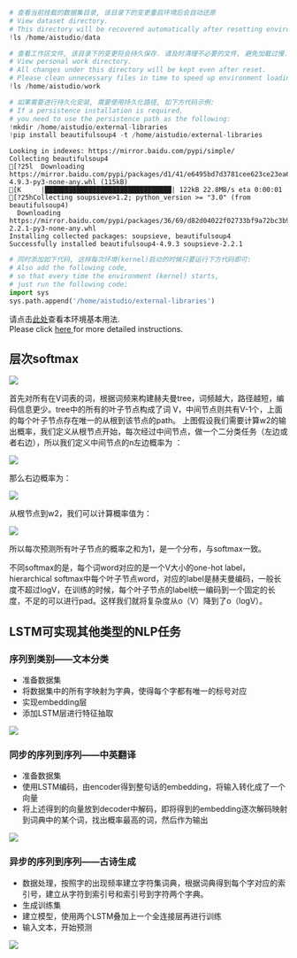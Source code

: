 ```python
# 查看当前挂载的数据集目录, 该目录下的变更重启环境后会自动还原
# View dataset directory. 
# This directory will be recovered automatically after resetting environment. 
!ls /home/aistudio/data
```


```python
# 查看工作区文件, 该目录下的变更将会持久保存. 请及时清理不必要的文件, 避免加载过慢.
# View personal work directory. 
# All changes under this directory will be kept even after reset. 
# Please clean unnecessary files in time to speed up environment loading. 
!ls /home/aistudio/work
```


```python
# 如果需要进行持久化安装, 需要使用持久化路径, 如下方代码示例:
# If a persistence installation is required, 
# you need to use the persistence path as the following: 
!mkdir /home/aistudio/external-libraries
!pip install beautifulsoup4 -t /home/aistudio/external-libraries
```

    Looking in indexes: https://mirror.baidu.com/pypi/simple/
    Collecting beautifulsoup4
    [?25l  Downloading https://mirror.baidu.com/pypi/packages/d1/41/e6495bd7d3781cee623ce23ea6ac73282a373088fcd0ddc809a047b18eae/beautifulsoup4-4.9.3-py3-none-any.whl (115kB)
    [K     |████████████████████████████████| 122kB 22.8MB/s eta 0:00:01
    [?25hCollecting soupsieve>1.2; python_version >= "3.0" (from beautifulsoup4)
      Downloading https://mirror.baidu.com/pypi/packages/36/69/d82d04022f02733bf9a72bc3b96332d360c0c5307096d76f6bb7489f7e57/soupsieve-2.2.1-py3-none-any.whl
    Installing collected packages: soupsieve, beautifulsoup4
    Successfully installed beautifulsoup4-4.9.3 soupsieve-2.2.1



```python
# 同时添加如下代码, 这样每次环境(kernel)启动的时候只要运行下方代码即可: 
# Also add the following code, 
# so that every time the environment (kernel) starts, 
# just run the following code: 
import sys 
sys.path.append('/home/aistudio/external-libraries')
```

请点击[此处](https://ai.baidu.com/docs#/AIStudio_Project_Notebook/a38e5576)查看本环境基本用法.  <br>
Please click [here ](https://ai.baidu.com/docs#/AIStudio_Project_Notebook/a38e5576) for more detailed instructions. 

## 层次softmax

 ![](https://ai-studio-static-online.cdn.bcebos.com/0f4d3be85aab43a6834eb36c0408c936de0b4040668c47218de9f1845f3aef0f)

  首先对所有在V词表的词，根据词频来构建赫夫曼tree，词频越大，路径越短，编码信息更少。tree中的所有的叶子节点构成了词 V，中间节点则共有V-1个，上面的每个叶子节点存在唯一的从根到该节点的path。
  上图假设我们需要计算w2的输出概率，我们定义从根节点开始，每次经过中间节点，做一个二分类任务（左边或者右边），所以我们定义中间节点的n左边概率为 ：

  ![](https://ai-studio-static-online.cdn.bcebos.com/0750c1d49cbd40d1b5dcd4e3426e5a938ab7aeb832904afd8956086623e3a3f7)

  那么右边概率为：

  ![](https://ai-studio-static-online.cdn.bcebos.com/a88d72ebd3f3478a9fcce462815dfc8421046dfd2f3943f9998dd8c52746c15c)

  从根节点到w2，我们可以计算概率值为：

 ![](https://ai-studio-static-online.cdn.bcebos.com/a2056b2962914486aefbac2a127114098d4bffb782b940778724d350530b9f53)

  所以每次预测所有叶子节点的概率之和为1，是一个分布，与softmax一致。

  不同softmax的是，每个词word对应的是一个V大小的one-hot label，hierarchical softmax中每个叶子节点word，对应的label是赫夫曼编码，一般长度不超过logV，在训练的时候，每个叶子节点的label统一编码到一个固定的长度，不足的可以进行pad。这样我们就将复杂度从o（V）降到了o（logV）。

## LSTM可实现其他类型的NLP任务

### 序列到类别——文本分类

* 准备数据集
* 将数据集中的所有字映射为字典，使得每个字都有唯一的标号对应
* 实现embedding层
* 添加LSTM层进行特征抽取

![](https://ai-studio-static-online.cdn.bcebos.com/b7812bdf1a8245e79e24ba32ea33ecf8014f906518fb435788fecb127a67e611)


### 同步的序列到序列——中英翻译

* 准备数据集
* 使用LSTM编码，由encoder得到整句话的embedding，将输入转化成了一个向量
* 将上述得到的向量放到decoder中解码，即将得到的embedding逐次解码映射到词典中的某个词，找出概率最高的词，然后作为输出

![](https://ai-studio-static-online.cdn.bcebos.com/050f6e03502048c8b09b22e2d2333c29e371532aae0a4d6983371ce2854855e3)


### 异步的序列到序列——古诗生成

* 数据处理，按照字的出现频率建立字符集词典，根据词典得到每个字对应的索引号，建立从字符到索引号和索引号到字符两个字典。
* 生成训练集
* 建立模型，使用两个LSTM叠加上一个全连接层再进行训练
* 输入文本，开始预测

![](https://ai-studio-static-online.cdn.bcebos.com/6338001e9913488c9a91bb51af6264a9086d2eb8432f4052a9df73edb45d8904)

